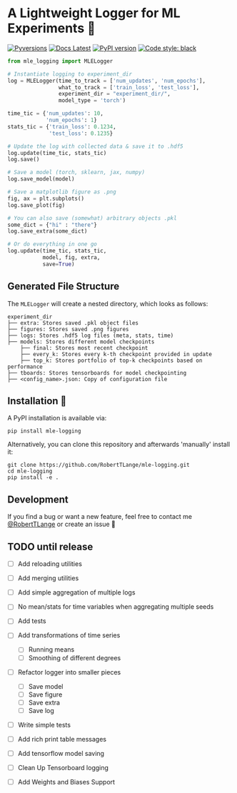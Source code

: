 # A Lightweight Logger for ML Experiments :book:
[![Pyversions](https://img.shields.io/pypi/pyversions/mle-logging.svg?style=flat-square)](https://pypi.python.org/pypi/mle-logging)
[![Docs Latest](https://img.shields.io/badge/docs-dev-blue.svg)](https://roberttlange.github.io/mle-toolbox/logging/mle_logging/)
[![PyPI version](https://badge.fury.io/py/mle-logging.svg)](https://badge.fury.io/py/mle-logging)
[![Code style: black](https://img.shields.io/badge/code%20style-black-000000.svg)](https://github.com/psf/black)

```python
from mle_logging import MLELogger

# Instantiate logging to experiment_dir
log = MLELogger(time_to_track = ['num_updates', 'num_epochs'],
                what_to_track = ['train_loss', 'test_loss'],
                experiment_dir = "experiment_dir/",
                model_type = 'torch')

time_tic = {'num_updates': 10,
            'num_epochs': 1}
stats_tic = {'train_loss': 0.1234,
             'test_loss': 0.1235}

# Update the log with collected data & save it to .hdf5
log.update(time_tic, stats_tic)
log.save()

# Save a model (torch, sklearn, jax, numpy)
log.save_model(model)

# Save a matplotlib figure as .png
fig, ax = plt.subplots()
log.save_plot(fig)

# You can also save (somewhat) arbitrary objects .pkl
some_dict = {"hi" : "there"}
log.save_extra(some_dict)

# Or do everything in one go
log.update(time_tic, stats_tic,
           model, fig, extra,
           save=True)
```

## Generated File Structure

The `MLELogger` will create a nested directory, which looks as follows:

```
experiment_dir
├── extra: Stores saved .pkl object files
├── figures: Stores saved .png figures
├── logs: Stores .hdf5 log files (meta, stats, time)
├── models: Stores different model checkpoints
    ├── final: Stores most recent checkpoint
    ├── every_k: Stores every k-th checkpoint provided in update
    ├── top_k: Stores portfolio of top-k checkpoints based on performance
├── tboards: Stores tensorboards for model checkpointing
├── <config_name>.json: Copy of configuration file
```

## Installation :memo:

A PyPI installation is available via:

```
pip install mle-logging
```

Alternatively, you can clone this repository and afterwards 'manually' install it:

```
git clone https://github.com/RobertTLange/mle-logging.git
cd mle-logging
pip install -e .
```

## Development

If you find a bug or want a new feature, feel free to contact me [@RobertTLange](https://twitter.com/RobertTLange) or create an issue :hugs:


## TODO until release
- [ ] Add reloading utilities
- [ ] Add merging utilities
- [ ] Add simple aggregation of multiple logs
- [ ] No mean/stats for time variables when aggregating multiple seeds

- [ ] Add tests
- [ ] Add transformations of time series
    - [ ] Running means
    - [ ] Smoothing of different degrees
- [ ] Refactor logger into smaller pieces
    - [ ] Save model
    - [ ] Save figure
    - [ ] Save extra
    - [ ] Save log
- [ ] Write simple tests
- [ ] Add rich print table messages
- [ ] Add tensorflow model saving
- [ ] Clean Up Tensorboard logging
- [ ] Add Weights and Biases Support
